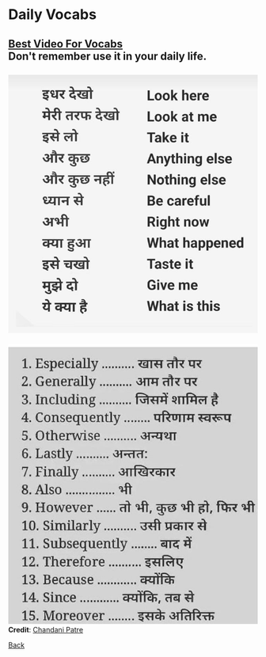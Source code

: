 # Daily Vocabs


[Best Video For Vocabs](https://youtu.be/FuTIE7nHyOE?si=7zxpR5MVU-SbZshI)<br>
Don't remember use it in your daily life.
<br>
<br>
![Alt text](/apps/courses/english/vocab-images/01.jpeg)
---
![Alt text](/apps/courses/english/vocab-images/02.jpeg)
**Credit**: [Chandani Patre](https://github.com/chandanipatre)

[Back](/apps/courses/english/readme.md)